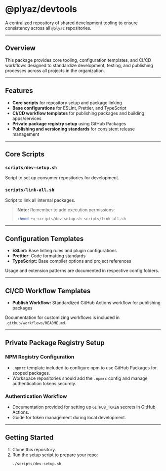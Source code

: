 # @plyaz/devtools

A centralized repository of shared development tooling to ensure consistency across all `@plyaz` repositories.

---

## Overview

This package provides core tooling, configuration templates, and CI/CD workflows designed to standardize development, testing, and publishing processes across all projects in the organization.

---

## Features

- **Core scripts** for repository setup and package linking
- **Base configurations** for ESLint, Prettier, and TypeScript
- **CI/CD workflow templates** for publishing packages and building apps/services
- **Private package registry setup** using GitHub Packages
- **Publishing and versioning standards** for consistent release management

---

## Core Scripts

### `scripts/dev-setup.sh`

Script to set up consumer repositories for development.

### `scripts/link-all.sh`

Script to link all internal packages.

> **Note:** Remember to add execution permissions:
> ```bash
> chmod +x scripts/dev-setup.sh scripts/link-all.sh
> ```

---

## Configuration Templates

- **ESLint:** Base linting rules and plugin configurations
- **Prettier:** Code formatting standards
- **TypeScript:** Base compiler options and project references

Usage and extension patterns are documented in respective config folders.

---

## CI/CD Workflow Templates

- **Publish Workflow:** Standardized GitHub Actions workflow for publishing packages

Documentation for customizing workflows is included in `.github/workflows/README.md`.

---

## Private Package Registry Setup

### NPM Registry Configuration

- `.npmrc` template included to configure npm to use GitHub Packages for scoped packages.
- Workspace repositories should add the `.npmrc` config and manage authentication tokens securely.

### Authentication Workflow

- Documentation provided for setting up `GITHUB_TOKEN` secrets in GitHub Actions.
- Guide for token management during local development.

---

## Getting Started

1. Clone this repository.
2. Run the setup script to prepare your repo:
   ```bash
   ./scripts/dev-setup.sh

